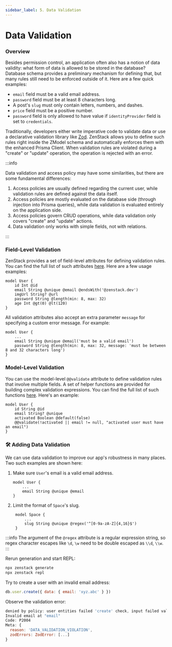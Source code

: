 ```yaml
---
sidebar_label: 5. Data Validation
---
```


#  Data Validation

### Overview

Besides permission control, an application often also has a notion of data validity: what form of data is allowed to be stored in the database? Database schema provides a preliminary mechanism for defining that, but many rules still need to be enforced outside of it. Here are a few quick examples:

- `email` field must be a valid email address.
- `password` field must be at least 8 characters long.
- A post's `slug` must only contain letters, numbers, and dashes.
- `price` field must be a positive number.
- `password` field is only allowed to have value if `identityProvider` field is set to `credentials`.

Traditionally, developers either write imperative code to validate data or use a declarative validation library like [Zod](https://zod.dev). ZenStack allows you to define such rules right inside the ZModel schema and automatically enforces them with the enhanced Prisma Client. When validation rules are violated during a "create" or "update" operation, the operation is rejected with an error.

:::info

Data validation and access policy may have some similarities, but there are some fundamental differences:

1. Access policies are usually defined regarding the current user, while validation rules are defined against the data itself.
2. Access policies are mostly evaluated on the database side (through injection into Prisma queries), while data validation is evaluated entirely on the application side.
3. Access policies govern CRUD operations, while data validation only covers "create" and "update" actions.
4. Data validation only works with simple fields, not with relations.

:::

### Field-Level Validation

ZenStack provides a set of field-level attributes for defining validation rules. You can find the full list of such attributes [here](../../reference/zmodel-language#field-level-validation-attributes). Here are a few usage examples:

```zmodel
model User {
    id Int @id
    email String @unique @email @endsWith('@zenstack.dev')
    imgUrl String? @url
    password String @length(min: 8, max: 32)
    age Int @gt(0) @lt(120)
}
```

All validation attributes also accept an extra parameter `message` for specifying a custom error message. For example:

```zmodel
model User {
    ...
    email String @unique @email('must be a valid email')
    password String @length(min: 8, max: 32, message: 'must be between 8 and 32 characters long')
}
```

### Model-Level Validation

You can use the model-level `@@validate` attribute to define validation rules that involve multiple fields. A set of helper functions are provided for building complex validation expressions. You can find the full list of such functions [here](../../reference/zmodel-language#model-level-validation-attributes). Here's an example:

```zmodel
model User {
    id String @id
    email String? @unique
    activated Boolean @default(false)
    @@validate(!activated || email != null, "activated user must have an email")
}
```

### 🛠️ Adding Data Validation

We can use data validation to improve our app's robustness in many places. Two such examples are shown here:

1. Make sure `User`'s email is a valid email address.

    ```zmodel
    model User {
        ...
        email String @unique @email
    }
    ```

2. Limit the format of `Space`'s slug.
   
   ```zmodel
    model Space {
        ...
        slug String @unique @regex('^[0-9a-zA-Z]{4,16}$')
    }
    ```

:::info
The argument of the `@regex` attribute is a regular expression string, so regex character escapes like `\d`, `\w` need to be double escaped as `\\d`, `\\w`.
:::

Rerun generation and start REPL:

```bash
npx zenstack generate
npx zenstack repl
```

Try to create a user with an invalid email address:

```js
db.user.create({ data: { email: 'xyz.abc' } })
```

Observe the validation error:

```js
denied by policy: user entities failed 'create' check, input failed validation: Validation error:
Invalid email at "email"
Code: P2004
Meta: {
  reason: 'DATA_VALIDATION_VIOLATION',
  zodErrors: ZodError: [...]
}
```
